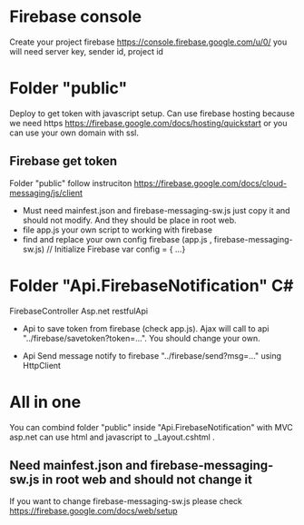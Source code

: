 # Firebase console
Create your project firebase https://console.firebase.google.com/u/0/ you will need server key, sender id, project id

# Folder "public"
Deploy to get token with javascript setup. Can use firebase hosting because we need https https://firebase.google.com/docs/hosting/quickstart or you can use your own domain with ssl.

## Firebase get token
Folder "public" follow instruciton https://firebase.google.com/docs/cloud-messaging/js/client

- Must need mainfest.json and firebase-messaging-sw.js just copy it and should not modify. And they should be place in root web.
- file app.js your own script to working with firebase
- find and replace your own config firebase (app.js , firebase-messaging-sw.js)
    // Initialize Firebase
    var config = { ...}

# Folder "Api.FirebaseNotification" C#
FirebaseController Asp.net restfulApi

- Api to save token from firebase (check app.js). Ajax will call to api "../firebase/savetoken?token=...". You should change your own.

- Api Send message notify to firebase "../firebase/send?msg=..." using HttpClient 

# All in one
You can combind folder "public" inside "Api.FirebaseNotification" with MVC asp.net can use html and javascript to _Layout.cshtml . 
## Need mainfest.json and firebase-messaging-sw.js in root web and should not change it
If you want to change firebase-messaging-sw.js please check https://firebase.google.com/docs/web/setup
